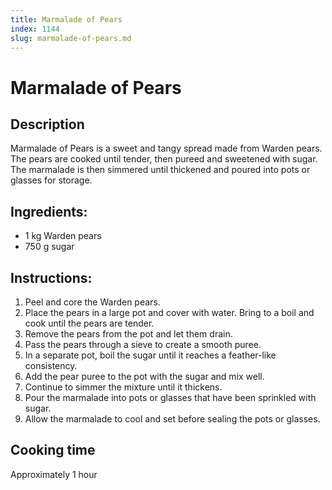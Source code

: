 ```yaml
---
title: Marmalade of Pears
index: 1144
slug: marmalade-of-pears.md
---
```


# Marmalade of Pears

## Description
Marmalade of Pears is a sweet and tangy spread made from Warden pears. The pears are cooked until tender, then pureed and sweetened with sugar. The marmalade is then simmered until thickened and poured into pots or glasses for storage.

## Ingredients:
- 1 kg Warden pears
- 750 g sugar

## Instructions:
1. Peel and core the Warden pears.
2. Place the pears in a large pot and cover with water. Bring to a boil and cook until the pears are tender.
3. Remove the pears from the pot and let them drain.
4. Pass the pears through a sieve to create a smooth puree.
5. In a separate pot, boil the sugar until it reaches a feather-like consistency.
6. Add the pear puree to the pot with the sugar and mix well.
7. Continue to simmer the mixture until it thickens.
8. Pour the marmalade into pots or glasses that have been sprinkled with sugar.
9. Allow the marmalade to cool and set before sealing the pots or glasses.

## Cooking time
Approximately 1 hour